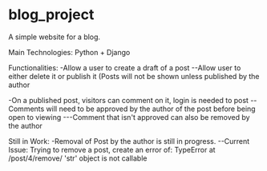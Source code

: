 # blog_project
A simple website for a blog.

Main Technologies: Python + Django

Functionalities:
-Allow a user to create a draft of a post
--Allow user to either delete it or publish it (Posts will not be shown unless published by the author

-On a published post, visitors can comment on it, login is needed to post
--Comments will need to be approved by the author of the post before being open to viewing
---Comment that isn't approved can also be removed by the author

Still in Work:
-Removal of Post by the author is still in progress.
--Current Issue: Trying to remove a post, create an error of:
  TypeError at /post/4/remove/
    'str' object is not callable
